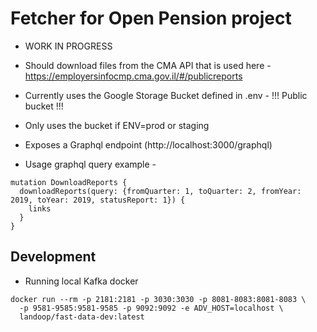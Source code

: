 # Fetcher for Open Pension project
- WORK IN PROGRESS
- Should download files from the CMA API that is used here - https://employersinfocmp.cma.gov.il/#/publicreports

- Currently uses the Google Storage Bucket defined in .env - !!! Public bucket !!!
- Only uses the bucket if ENV=prod or staging

- Exposes a Graphql endpoint (http://localhost:3000/graphql)
- Usage graphql query example -
```
mutation DownloadReports {
  downloadReports(query: {fromQuarter: 1, toQuarter: 2, fromYear: 2019, toYear: 2019, statusReport: 1}) {
    links
  }
}
```

## Development
- Running local Kafka docker
```
docker run --rm -p 2181:2181 -p 3030:3030 -p 8081-8083:8081-8083 \
  -p 9581-9585:9581-9585 -p 9092:9092 -e ADV_HOST=localhost \
  landoop/fast-data-dev:latest
```
